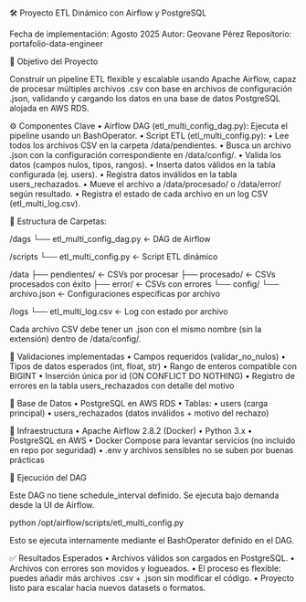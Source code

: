 🛠️ Proyecto ETL Dinámico con Airflow y PostgreSQL

Fecha de implementación: Agosto 2025
Autor: Geovane Pérez
Repositorio: portafolio-data-engineer

🎯 Objetivo del Proyecto

Construir un pipeline ETL flexible y escalable usando Apache Airflow, capaz de procesar múltiples archivos .csv con base en archivos de configuración .json, validando y cargando los datos en una base de datos PostgreSQL alojada en AWS RDS.

⚙️ Componentes Clave
	•	Airflow DAG (etl_multi_config_dag.py): Ejecuta el pipeline usando un BashOperator.
	•	Script ETL (etl_multi_config.py):
	•	Lee todos los archivos CSV en la carpeta /data/pendientes.
	•	Busca un archivo .json con la configuración correspondiente en /data/config/.
	•	Valida los datos (campos nulos, tipos, rangos).
	•	Inserta datos válidos en la tabla configurada (ej. users).
	•	Registra datos inválidos en la tabla users_rechazados.
	•	Mueve el archivo a /data/procesado/ o /data/error/ según resultado.
	•	Registra el estado de cada archivo en un log CSV (etl_multi_log.csv).

🧱 Estructura de Carpetas:

/dags
  └── etl_multi_config_dag.py          ← DAG de Airflow

/scripts
  └── etl_multi_config.py              ← Script ETL dinámico

/data
  ├── pendientes/                      ← CSVs por procesar
  ├── procesado/                       ← CSVs procesados con éxito
  ├── error/                           ← CSVs con errores
  └── config/
      └── archivo.json                 ← Configuraciones específicas por archivo

/logs
  └── etl_multi_log.csv                ← Log con estado por archivo

Cada archivo CSV debe tener un .json con el mismo nombre (sin la extensión) dentro de /data/config/.

🧪 Validaciones implementadas
	•	Campos requeridos (validar_no_nulos)
	•	Tipos de datos esperados (int, float, str)
	•	Rango de enteros compatible con BIGINT
	•	Inserción única por id (ON CONFLICT DO NOTHING)
	•	Registro de errores en la tabla users_rechazados con detalle del motivo

🐘 Base de Datos
	•	PostgreSQL en AWS RDS
	•	Tablas:
	•	users (carga principal)
	•	users_rechazados (datos inválidos + motivo del rechazo)

🐳 Infraestructura
	•	Apache Airflow 2.8.2 (Docker)
	•	Python 3.x
	•	PostgreSQL en AWS
	•	Docker Compose para levantar servicios (no incluido en repo por seguridad)
	•	.env y archivos sensibles no se suben por buenas prácticas

🚀 Ejecución del DAG

Este DAG no tiene schedule_interval definido. Se ejecuta bajo demanda desde la UI de Airflow.

python /opt/airflow/scripts/etl_multi_config.py

Esto se ejecuta internamente mediante el BashOperator definido en el DAG.

✅ Resultados Esperados
	•	Archivos válidos son cargados en PostgreSQL.
	•	Archivos con errores son movidos y logueados.
	•	El proceso es flexible: puedes añadir más archivos .csv + .json sin modificar el código.
	•	Proyecto listo para escalar hacia nuevos datasets o formatos.


